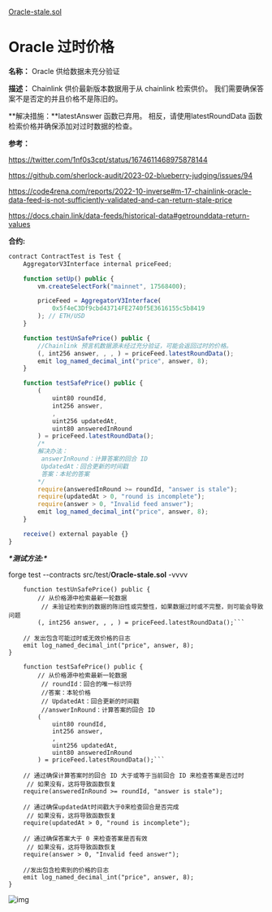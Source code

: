[Oracle-stale.sol](https://github.com/SunWeb3Sec/DeFiVulnLabs/blob/main/src/test/Oracle-stale.sol)

# Oracle 过时价格

**名称：** Oracle 供给数据未充分验证

**描述：** Chainlink 供价最新版本数据用于从 chainlink 检索供价。 我们需要确保答案不是否定的并且价格不是陈旧的。

**解决措施：**latestAnswer 函数已弃用。 相反，请使用latestRoundData 函数检索价格并确保添加对过时数据的检查。

**参考：**

https://twitter.com/1nf0s3cpt/status/1674611468975878144

https://github.com/sherlock-audit/2023-02-blueberry-judging/issues/94

https://code4rena.com/reports/2022-10-inverse#m-17-chainlink-oracle-data-feed-is-not-sufficiently-validated-and-can-return-stale-price

https://docs.chain.link/data-feeds/historical-data#getrounddata-return-values

**合约:**

```jsx
contract ContractTest is Test {
    AggregatorV3Interface internal priceFeed;

    function setUp() public {
        vm.createSelectFork("mainnet", 17568400);

        priceFeed = AggregatorV3Interface(
            0x5f4eC3Df9cbd43714FE2740f5E3616155c5b8419
        ); // ETH/USD
    }

    function testUnSafePrice() public {
        //Chainlink 预言机数据源未经过充分验证，可能会返回过时的价格。
        (, int256 answer, , , ) = priceFeed.latestRoundData();
        emit log_named_decimal_int("price", answer, 8);
    }

    function testSafePrice() public {
        (
            uint80 roundId,
            int256 answer,
            ,
            uint256 updatedAt,
            uint80 answeredInRound
        ) = priceFeed.latestRoundData();
        /*
        解决办法：
         answerInRound：计算答案的回合 ID
         UpdatedAt：回合更新的时间戳
         答案：本轮的答案
        */
        require(answeredInRound >= roundId, "answer is stale");
        require(updatedAt > 0, "round is incomplete");
        require(answer > 0, "Invalid feed answer");
        emit log_named_decimal_int("price", answer, 8);
    }

    receive() external payable {}
}
```

***\*测试方法:\****

forge test --contracts src/test/**Oracle-stale.sol** -vvvv

```// Function to test the potentially unsafe retrieval of price data from a price feed
    function testUnSafePrice() public {
        // 从价格源中检索最新一轮数据
         // 未验证检索到的数据的陈旧性或完整性，如果数据过时或不完整，则可能会导致问题
        (, int256 answer, , , ) = priceFeed.latestRoundData();```
```

        // 发出包含可能过时或无效价格的日志
        emit log_named_decimal_int("price", answer, 8);
    }

```// Function to test the safe retrieval of price data from a price feed
    function testSafePrice() public {
        // 从价格源中检索最新一轮数据
         // roundId：回合的唯一标识符
         //答案：本轮价格
         // UpdatedAt：回合更新的时间戳
         //answerInRound：计算答案的回合 ID
        (
            uint80 roundId,
            int256 answer,
            ,
            uint256 updatedAt,
            uint80 answeredInRound
        ) = priceFeed.latestRoundData();```
```

        // 通过确保计算答案时的回合 ID 大于或等于当前回合 ID 来检查答案是否过时
         // 如果没有，这将导致函数恢复
        require(answeredInRound >= roundId, "answer is stale");
    
        // 通过确保updatedAt时间戳大于0来检查回合是否完成
         // 如果没有，这将导致函数恢复
        require(updatedAt > 0, "round is incomplete");
    
        // 通过确保答案大于 0 来检查答案是否有效
         // 如果没有，这将导致函数恢复
        require(answer > 0, "Invalid feed answer");
    
        //发出包含检索到的价格的日志
        emit log_named_decimal_int("price", answer, 8);
    }

![img](https://web3sec.notion.site/image/https%3A%2F%2Fs3-us-west-2.amazonaws.com%2Fsecure.notion-static.com%2Fdcfb1287-eaae-4cf7-933e-c9d58c9c2a4a%2FUntitled.png?table=block&id=98b2dd62-064e-4594-ac18-d4b0b5c09c51&spaceId=369b5001-5511-4fe6-a099-48af1d841f20&width=2000&userId=&cache=v2)